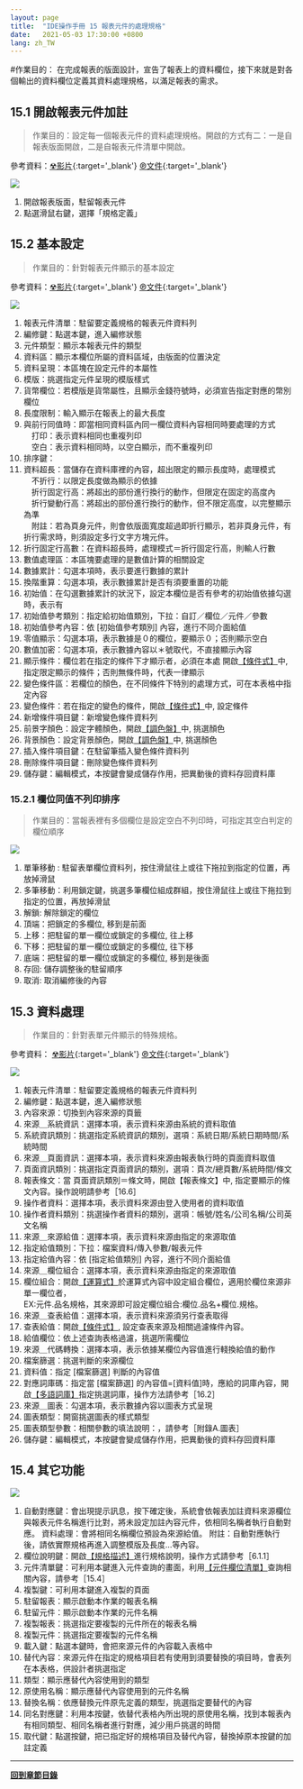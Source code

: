 ```yaml
---
layout: page
title:  "IDE操作手冊 15 報表元件的處理規格"
date:   2021-05-03 17:30:00 +0800
lang: zh_TW
---
```


#作業目的：
在完成報表的版面設計，宣告了報表上的資料欄位，接下來就是對各個輸出的資料欄位定義其資料處理規格，以滿足報表的需求。
>

## **15.1 開啟報表元件加註**
> 作業目的：設定每一個報表元件的資料處理規格。開啟的方式有二：一是自報表版面開啟，二是自報表元件清單中開啟。

參考資料：[☢影片](https://youtu.be/Py6MolPqeUM){:target='_blank'} [℗文件](pdf/14-1報表元件之規格定義介面.pdf){:target='_blank'}


![](images/15.1-1.png)
1. 開啟報表版面，駐留報表元件
2. 點選滑鼠右鍵，選擇「規格定義」

## **15.2 基本設定**
> 作業目的：針對報表元件顯示的基本設定

參考資料：[☢影片](https://youtu.be/P3GTmftCSvE){:target='_blank'} [℗文件](pdf/14-2報表元件基本設定說明.pdf){:target='_blank'}


![](images/15.2-1.png)
1. 報表元件清單：駐留要定義規格的報表元件資料列													
2. 編修鍵：點選本鍵，進入編修狀態													
3. 元件類型：顯示本報表元件的類型													
4. 資料區：顯示本欄位所屬的資料區域，由版面的位置決定													
5. 資料呈現：本區塊在設定元件的本屬性													
6. 模版：挑選指定元件呈現的模版樣式													
7. 貨幣欄位：若模版是貨幣屬性，且顯示金錢符號時，必須宣告指定對應的幣別欄位					
8. 長度限制：輸入顯示在報表上的最大長度													
9. 與前行同值時：即當相同資料區內同一欄位資料內容相同時要處理的方式<br>
　打印：表示資料相同也重複列印<br>
　空白：表示資料相同時，以空白顯示，而不重複列印<br>
10. 排序鍵：													
11. 資料超長：當儲存在資料庫裡的內容，超出限定的顯示長度時，處理模式<br>
　不折行：以限定長度做為顯示的依據<br>
　折行固定行高：將超出的部份進行換行的動作，但限定在固定的高度內<br>
　折行變動行高：將超出的部份進行換行的動作，但不限定高度，以完整顯示為準<br>
　附註：若為頁身元件，則會依版面寬度超過即折行顯示，若非頁身元件，有折行需求時，則須設定多行文字方塊元件。<br>
12. 折行固定行高數：在資料超長時，處理模式＝折行固定行高，則輸人行數						
13. 數值處理區：本區塊要處理的是數值計算的相關設定													
14. 數據累計：勾選本項時，表示要進行數據的累計													
15. 換階重算：勾選本項，表示數據累計是否有須要重置的功能													
16. 初始值：在勾選數據累計的狀況下，設定本欄位是否有參考的初始值依據勾選時，表示有		
17. 初始值參考類別：指定給初始值類別，下拉：自訂／欄位／元件／參數									
18. 初始值參考內容：依 [初始值參考類別] 內容，進行不同介面給值												
19. 零值顯示：勾選本項，表示數據是０的欄位，要顯示０；否則顯示空白
20. 數值加密：勾選本項，表示數據內容以＊號取代，不直接顯示內容
21. 顯示條件：欄位若在指定的條件下才顯示者，必須在本處 開啟[【條件式】](20.html#ConditionStatement)中, 指定限定顯示的條件；否則無條件時，代表一律顯示													
22. 變色條件區：若欄位的顏色，在不同條件下特別的處理方式，可在本表格中指定內容
24. 變色條件：若在指定的變色的條件，開啟[【條件式】](20.html#ConditionStatement)中, 設定條件
22. 新增條件項目鍵：新增變色條件資料列													
25. 前景字顏色：設定字體顏色，開啟[【調色盤】](20.html#Palette)中, 挑選顏色													
26. 背景顏色：設定背景顏色，開啟[【調色盤】](20.html#Palette)中, 挑選顏色													
27. 插入條件項目鍵：在駐留筆插入變色條件資料列													
28. 刪除條件項目鍵：刪除變色條件資料列													
29. 儲存鍵：編輯模式，本按鍵會變成儲存作用，把異動後的資料存回資料庫													


### **15.2.1 欄位同值不列印排序**
> 作業目的：當報表裡有多個欄位是設定空白不列印時，可指定其空白判定的欄位順序

![](images/15.2.1-1.png)
1. 單筆移動 : 駐留表單欄位資料列，按住滑鼠往上或往下拖拉到指定的位置，再放掉滑鼠
2. 多筆移動：利用鎖定鍵，挑選多筆欄位組成群組，按住滑鼠往上或往下拖拉到指定的位置，再放掉滑鼠
3. 解鎖: 解除鎖定的欄位
4. 頂端：把鎖定的多欄位, 移到是前面
5. 上移：把駐留的單一欄位或鎖定的多欄位, 往上移
6. 下移：把駐留的單一欄位或鎖定的多欄位, 往下移
7. 底端：把駐留的單一欄位或鎖定的多欄位, 移到是後面
8. 存回: 儲存調整後的駐留順序
9. 取消: 取消編修後的內容



## **15.3 資料處理**
> 作業目的：針對表單元件顯示的特殊規格。

參考資料： [☢影片](https://youtu.be/upQvWtSbzJU){:target='_blank'} [℗文件](pdf/14-3報表元件內容來源說明.pdf){:target='_blank'}

![](images/15.3-1.png)
1. 報表元件清單：駐留要定義規格的報表元件資料列
2. 編修鍵：點選本鍵，進入編修狀態
3. 內容來源：切換到內容來源的頁籤
4. 來源＿系統資訊：選擇本項，表示資料來源由系統的資料取值
5. 系統資訊類別：挑選指定系統資訊的類別，選項：系統日期/系統日期時間/系統時間
6. 來源＿頁面資訊：選擇本項，表示資料來源由報表執行時的頁面資料取值
7. 頁面資訊類別：挑選指定頁面資訊的類別，選項：頁次/總頁數/系統時間/條文
8. 報表條文：當 頁面資訊類別＝條文時，開啟【報表條文】中, 指定要顯示的條文內容。操作說明請參考［16.6］
9. 操作者資料：選擇本項，表示資料來源由登入使用者的資料取值
10. 操作者資料類別：挑選操作者資料的類別，選項：帳號/姓名/公司名稱/公司英文名稱
11. 來源＿來源給值：選擇本項，表示資料來源由指定的來源取值
12. 指定給值類別：下拉：檔案資料/傳入參數/報表元件
13. 指定給值內容：依 [指定給值類別] 內容，進行不同介面給值
14. 來源＿欄位組合：選擇本項，表示資料來源由指定的來源取值
15. 欄位組合：開啟[【運算式】](20.html#ExpressionStatement)於運算式內容中設定組合欄位，適用於欄位來源非單一欄位者，<br>
EX:元件.品名規格，其來源即可設定欄位組合:欄位.品名+欄位.規格。<br>
16. 來源＿查表給值：選擇本項，表示資料來源須另行查表取得
17. 查表給值：開啟[【條件式】](20.html#ConditionStatement), 設定查表來源及相關過濾條件內容。
18. 給值欄位：依上述查詢表格過濾，挑選所需欄位
19. 來源＿代碼轉換：選擇本項，表示依據某欄位內容值進行輚換給值的動作
20. 檔案篩選：挑選判斷的來源欄位
21. 資料值：指定 [檔案篩選] 判斷的內容值
22. 對應詞庫碼：指定當 [檔案篩選] 的內容值=[資料值]時，應給的詞庫內容，開啟[【多語詞庫】](16.html#MaintainMultilingual)指定挑選詞庫，操作方法請參考［16.2］
23. 來源＿圖表：勾選本項，表示數據內容以圖表方式呈現
24. 圖表類型：開窗挑選圖表的樣式類型
25. 圖表類型參數：相關參數的填法說明：，請參考［附錄A.圖表］
26. 儲存鍵：編輯模式，本按鍵會變成儲存作用，把異動後的資料存回資料庫

## **15.4 其它功能**

![](images/15.4-1.png)

1. 自動對應鍵：會出現提示訊息，按下確定後，系統會依報表加註資料來源欄位與報表元件名稱進行比對，將未設定加註內容元件，依相同名稱者執行自動對應。 資料處理：會將相同名稱欄位預設為來源給值。
附註：自動對應執行後，請依實際規格再進入調整模版及長度…等內容。
2. 欄位說明鍵：開啟[【規格描述】](06.html#SpecificationAnnotated)進行規格說明，操作方式請參考［6.1.1］
3. 元件清單鍵：可利用本鍵進入元件查詢的畫面，利用[【元件欄位清單】](15.html#ComponentList)查詢相關內容，請參考［15.4］
4. 複製鍵：可利用本鍵進入複製的頁面
5. 駐留報表：顯示啟動本作業的報表名稱
6. 駐留元件：顯示啟動本作業的元件名稱
7. 複製報表：挑選指定要複製的元件所在的報表名稱
8. 複製元件：挑選指定要複製的元件名稱
9. 載入鍵：點選本鍵時，會把來源元件的內容載入表格中
10. 替代內容：來源元件在指定的規格項目若有使用到須要替換的項目時，會表列在本表格，供設計者挑選指定
11. 類型：顯示應替代內容使用到的類型
12. 原使用名稱：顯示應替代內容使用到的元件名稱
13. 替換名稱：依應替換元件原先定義的類型，挑選指定要替代的內容
14. 同名對應鍵：利用本按鍵，依替代表格內所出現的原使用名稱，找到本報表內有相同類型、相同名稱者進行對應，減少用戶挑選的時間
15. 取代鍵：點選按鍵，把已指定好的規格項目及替代內容，替換掉原本按鍵的加註定義


---
[**回到章節目錄**](index.html#MainMenu)